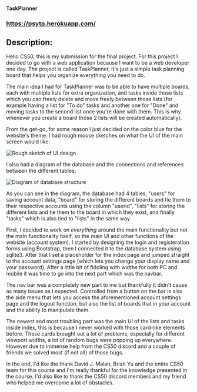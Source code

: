 #### TaskPlanner

### https://psytp.herokuapp.com/

## Description:

Hello CS50, this is my submission for the final project. For this project I decided to go with a web application because I want to be a web developer one day. The project is called TaskPlanner, it's just a simple task planning board that helps you organize everything you need to do.

The main idea I had for TaskPlanner was to be able to have multiple boards, each with multiple lists for extra organization, and tasks inside those lists which you can freely delete and move freely between those lists (for example having a list for "To do" tasks and another one for "Done" and moving tasks to the second list once you're done with them. This is why whenever you create a board those 2 lists will be created automatically).

From the get-go, for some reason I just decided on the color blue for the website's theme. I had rough mouse sketches on what the UI of the main screen would like:

![Rough sketch of UI design](https://i.ibb.co/18ByNT0/ui-sketch.png)

I also had a diagram of the database and the connections and references between the different tables:

![Diagram of database structure](https://i.ibb.co/Xp29rpP/diagram.jpg)

As you can see in the diagram, the database had 4 tables, "users" for saving account data, "board" for storing the different boards and tie them to their respective accounts using the column "userid", "lists" for storing the different lists and tie them to the board in which they exist, and finally "tasks" which is also tied to "lists" in the same way.

First, I decided to work on *everything* around the main functionality but not the main functionality itself, so the main UI and other functions of the website (account system). I started by designing the login and registeration forms using Bootstrap, then I connected it to the database system using sqlite3. After that I set a placeholder for the index page and jumped straight to the account settings page (which lets you change your display name and your password). After a little bit of fiddling with widths for both PC and mobile it was time to go into the next part which was the navbar.

The nav bar was a completely new part to me but thankfully it didn't cause as many issues as I expected. Controlled from a button on the bar is also the side menu that lets you access the aforementioned account settings page and the logout function, but also the list of boards that in your account and the ability to manipulate them.

The newest and most troubling part was the main UI of the lists and tasks inside index, this is because I never worked with those card-like elements before. These cards brought out a lot of problems, especially for different viewport widths, a lot of random bugs were popping up everywhere. However due to immense help from the CS50 discord and a couple of friends we solved most (if not all) of those bugs.

In the end, I'd like the thank David J. Malan, Brian Yu and the entire CS50 team for this course and I'm really thankful for the knowledge presented in the course. I'd also like to thank the CS50 discord members and my friend who helped me overcome a lot of obstacles.
